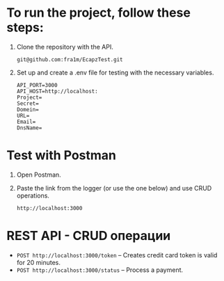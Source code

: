 # To run the project, follow these steps:

1.  Clone the repository with the API.

    ```
    git@github.com:fra1m/EcapzTest.git
    ```

2.  Set up and create a .env file for testing with the necessary variables.

    ```
    API_PORT=3000
    API_HOST=http://localhost:
    Project=
    Secret=
    Domein=
    URL=
    Email=
    DnsName=
    ```

# Test with Postman

1. Open Postman.

2. Paste the link from the logger (or use the one below) and use CRUD operations.
   ```
   http://localhost:3000
   ```

# REST API - CRUD операции

- `POST http://localhost:3000/token` – Creates credit card token is valid for 20 minutes.
- `POST http://localhost:3000/status` – Process a payment.
